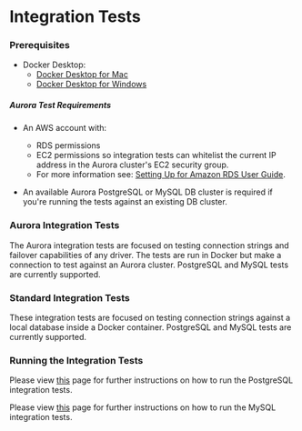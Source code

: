 # Integration Tests

### Prerequisites

- Docker Desktop:
    - [Docker Desktop for Mac](https://docs.docker.com/desktop/install/mac-install/)
    - [Docker Desktop for Windows](https://docs.docker.com/desktop/install/windows-install/)

##### Aurora Test Requirements
- An AWS account with:
    - RDS permissions
    - EC2 permissions so integration tests can whitelist the current IP address in the Aurora cluster's EC2 security group.
    - For more information see: [Setting Up for Amazon RDS User Guide](https://docs.aws.amazon.com/AmazonRDS/latest/UserGuide/CHAP_SettingUp.html).

- An available Aurora PostgreSQL or MySQL DB cluster is required if you're running the tests against an existing DB cluster.

### Aurora Integration Tests

The Aurora integration tests are focused on testing connection strings and failover capabilities of any driver.
The tests are run in Docker but make a connection to test against an Aurora cluster.
PostgreSQL and MySQL tests are currently supported.

### Standard Integration Tests

These integration tests are focused on testing connection strings against a local database inside a Docker container.
PostgreSQL and MySQL tests are currently supported.

### Running the Integration Tests
Please view [this](/docs/driver-specific/postgresql/postgresql.md) page for further instructions on how to run the PostgreSQL integration tests.

Please view [this](docs/driver-specific/mysql/mysql.md) page for further instructions on how to run the MySQL integration tests.

